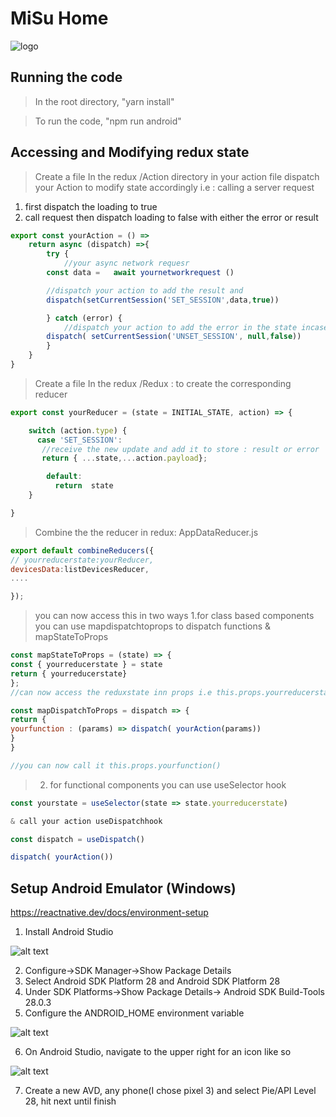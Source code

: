 # MiSu Home
![logo](https://github.com/STIR-Lab/MisuHome/blob/master/assets/MISU.png "logo")

## Running the code
> In the root directory, "yarn install"

> To run the code,  "npm run android"

## Accessing and Modifying redux state

> Create a file In the redux /Action directory
> in your action file dispatch your Action to modify state accordingly
> i.e : calling a server request

1. first dispatch the loading to true
2. call request then dispatch loading to false with either the error or result

```js
export const yourAction = () => 
    return async (dispatch) =>{
        try {
            //your async network requesr
        const data =   await yournetworkrequest ()

        //dispatch your action to add the result and
        dispatch(setCurrentSession('SET_SESSION',data,true))

        } catch (error) {
            //dispatch your action to add the error in the state incase the network request failed
        dispatch( setCurrentSession('UNSET_SESSION', null,false))
        }
    }
}
```

> Create a file In the redux /Redux : to create the corresponding reducer
```js
export const yourReducer = (state = INITIAL_STATE, action) => {

    switch (action.type) {
      case 'SET_SESSION':
       //receive the new update and add it to store : result or error
       return { ...state,...action.payload};

        default:
          return  state
    }

}
```

> Combine the the reducer in redux: AppDataReducer.js
```js
export default combineReducers({
// yourreducerstate:yourReducer,
devicesData:listDevicesReducer,
....

});
```

> you can now access this in two ways
> 1.for class based components you can use mapdispatchtoprops to dispatch functions & mapStateToProps
```js
const mapStateToProps = (state) => {
const { yourreducerstate } = state
return { yourreducerstate}
};
//can now access the reduxstate inn props i.e this.props.yourreducerstate.result || this.props.yourreducerstate.error || this.props.yourreducerstate.loading

const mapDispatchToProps = dispatch => {
return {
yourfunction : (params) => dispatch( yourAction(params))
}
}

//you can now call it this.props.yourfunction()
```
> 2.  for functional components you can use useSelector hook
```js
const yourstate = useSelector(state => state.yourreducerstate)

& call your action useDispatchhook

const dispatch = useDispatch()

dispatch( yourAction())
```
## Setup Android Emulator (Windows)
https://reactnative.dev/docs/environment-setup
1. Install Android Studio

![alt text](https://reactnative.dev/docs/assets/GettingStartedAndroidStudioWelcomeWindows.png "Android Splash")

2. Configure->SDK Manager->Show Package Details
3. Select Android SDK Platform 28 and Android SDK Platform 28
4. Under SDK Platforms->Show Package Details-> Android SDK Build-Tools 28.0.3
5. Configure the ANDROID_HOME environment variable

![alt text](https://reactnative.dev/docs/assets/GettingStartedAndroidEnvironmentVariableANDROID_HOME.png "Android HOME")

6. On Android Studio, navigate to the upper right for an icon like so

![alt text](https://reactnative.dev/docs/assets/GettingStartedAndroidStudioAVD.png "Android SVD")

7. Create a new AVD, any phone(I chose pixel 3) and select Pie/API Level 28, hit next until finish
